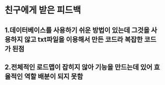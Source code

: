 # 친구에게 받은 피드백 

## 1.데이터베이스를 사용하기 쉬운 방법이 있는데 그것을 사용하지 않고 txt파일을 이용해서 만든 코드라 복잡한 코드가 된점
## 2.전체적인 로드맵이 잡히지 않아 기능을 만드는데 있어 효율적인 역할 배분이 되지 못함
